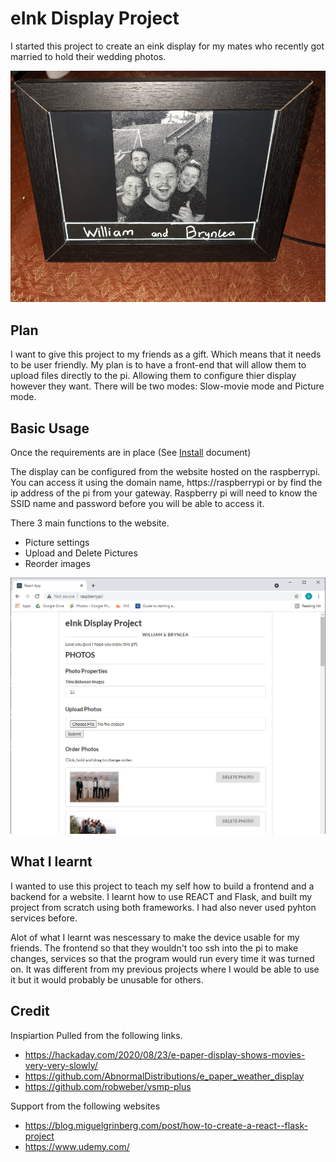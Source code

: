 # eInk Display Project

I started this project to create an eink display for my mates who recently got married to hold their wedding photos.

![eInk Display](https://github.com/SponTanious/eink_display_project/blob/master/Picture%20frame.jpg?raw=true)

## Plan
I want to give this project to my friends as a gift. Which means that it needs to be user friendly.
My plan is to have a front-end that will allow them to upload files directly to the pi. Allowing them to configure thier 
display however they want. There will be two modes: Slow-movie mode and Picture mode. 

## Basic Usage
Once the requirements are in place (See [Install](https://github.com/SponTanious/eink_display_project/blob/master/INSTALL.md) document)

The display can be configured from the website hosted on the raspberrypi. You can access it using the domain name, https://raspberrypi or by find the ip address of the pi from your gateway. Raspberry pi will need to know the SSID name and password before you will be able to access it.

There 3 main functions to the website.
* Picture settings
* Upload and Delete Pictures
* Reorder images

![eInk Display](https://github.com/SponTanious/eink_display_project/blob/master/website.png?raw=true)

## What I learnt
I wanted to use this project to teach my self how to build a frontend and a backend for a website. 
I learnt how to use REACT and Flask, and built my project from scratch using both frameworks.
I had also never used pyhton services before.

Alot of what I learnt was nescessary to make the device usable for my friends. The frontend so that they wouldn't too ssh into the pi to make changes, services so that the program would run every time it was turned on. It was different from my previous projects where I would be able to use it but it would probably be unusable for others. 

## Credit
Inspiartion Pulled from the following links.
- https://hackaday.com/2020/08/23/e-paper-display-shows-movies-very-very-slowly/
- https://github.com/AbnormalDistributions/e_paper_weather_display
- https://github.com/robweber/vsmp-plus

Support from the following websites
- https://blog.miguelgrinberg.com/post/how-to-create-a-react--flask-project
- https://www.udemy.com/

